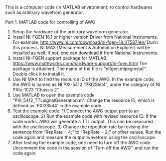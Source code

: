 This is a computer code (in MATLAB environment) to control hardwares such as arbitrary wavefrom generator.

Part 1. MATLAB code for controlling of AWG 

1.	Setup the hardware of the arbitrary waveform generator. 
2.	Install NI-FGEN 18.1 or higher version Driver from National Instruments. For example, http://www.ni.com/download/ni-fgen-18.1/7587/en/  Durin this process, NI MAX (Measurement & Automation Explorer) will be installed as well. If not, one can download it from National Instruments.
3.	Install NI-FGEN support package for MATLAB. https://www.mathworks.com/hardware-support/ni-fgen.html The package is attached. The name of the file is “nifgen.mlpkginstall”. Double click it to install it.
4.	Use NI MAX to find the resource ID of the AWG. In the example code, the AWG is named as NI PXI-5412 “PXI2Slot4”, under the category of NI PXIe-1073 “Chassis 2”.
5.	Use MATLAB to open the example code “PXI_5412_TTLsignalGeneration.m”. Change the resource ID, which is defined as 'PXI2Slot4' in the example code.
6.	Test the example code. 1) Connect the AWG output port to an oscilloscope. 2) Run the example code with revised resource ID. If the code works, AWG will generate a TTL output. This can be measured with the osciloscope. 3) Change the repetition rate by revising the sentence from “RepRate = 4;” to “RepRate = 2;” or other values. Run the code again and measure the output waveform using the oscilloscope.
7.	After testing the example code, one need to turn off the AWG code. Uncomment the code in the session of “Turn off the AWG”, and run the code again.
